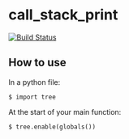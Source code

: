 # call_stack_print
[![Build Status](https://travis-ci.org/davidkristoffersen/call_stack_print.svg?branch=master)](https://travis-ci.org/davidkristoffersen/call_stack_print)

## How to use

In a python file:

`$ import tree`

At the start of your main function:

`$ tree.enable(globals())`
